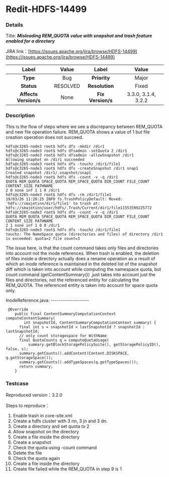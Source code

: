 # Redit-HDFS-14499

### Details

Title: ***Misleading REM_QUOTA value with snapshot and trash feature enabled for a directory***

JIRA link：[https://issues.apache.org/jira/browse/HDFS-14499](https://issues.apache.org/jira/browse/HDFS-14499)

|         Label         |  Value   |       Label       |        Value        |
|:---------------------:|:--------:|:-----------------:|:-------------------:|
|       **Type**        |   Bug    |   **Priority**    |        Major        |
|      **Status**       | RESOLVED |  **Resolution**   |        Fixed        |
| **Affects Version/s** |   None   | **Fix Version/s** | 3.3.0, 3.1.4, 3.2.2 |

### Description

This is the flow of steps where we see a discrepancy between REM_QUOTA and new file operation failure. REM_QUOTA shows a value of 1 but file creation operation does not succeed.

```
hdfs@c3265-node3 root$ hdfs dfs -mkdir /dir1
hdfs@c3265-node3 root$ hdfs dfsadmin -setQuota 2 /dir1
hdfs@c3265-node3 root$ hdfs dfsadmin -allowSnapshot /dir1
Allowing snaphot on /dir1 succeeded
hdfs@c3265-node3 root$ hdfs dfs -touchz /dir1/file1
hdfs@c3265-node3 root$ hdfs dfs -createSnapshot /dir1 snap1
Created snapshot /dir1/.snapshot/snap1
hdfs@c3265-node3 root$ hdfs dfs -count -v -q /dir1
QUOTA REM_QUOTA SPACE_QUOTA REM_SPACE_QUOTA DIR_COUNT FILE_COUNT CONTENT_SIZE PATHNAME
2 0 none inf 1 1 0 /dir1
hdfs@c3265-node3 root$ hdfs dfs -rm /dir1/file1
19/03/26 11:20:25 INFO fs.TrashPolicyDefault: Moved: 'hdfs://smajetinn/dir1/file1' to trash at: hdfs://smajetinn/user/hdfs/.Trash/Current/dir1/file11553599225772
hdfs@c3265-node3 root$ hdfs dfs -count -v -q /dir1
QUOTA REM_QUOTA SPACE_QUOTA REM_SPACE_QUOTA DIR_COUNT FILE_COUNT CONTENT_SIZE PATHNAME
2 1 none inf 1 0 0 /dir1
hdfs@c3265-node3 root$ hdfs dfs -touchz /dir1/file1
touchz: The NameSpace quota (directories and files) of directory /dir1 is exceeded: quota=2 file count=3
```

The issue here, is that the count command takes only files and directories into account not the inode references. When trash is enabled, the deletion of files inside a directory actually does a rename operation as a result of which an inode reference is maintained in the deleted list of the snapshot diff which is taken into account while computing the namespace quota, but count command (getContentSummary()) ,just takes into account just the files and directories, not the referenced entity for calculating the REM_QUOTA. The referenced entity is taken into account for space quota only.

InodeReference.java:
\-------------------

```
 @Override
    public final ContentSummaryComputationContext computeContentSummary(
        int snapshotId, ContentSummaryComputationContext summary) {
      final int s = snapshotId < lastSnapshotId ? snapshotId : lastSnapshotId;
      // only count storagespace for WithName
      final QuotaCounts q = computeQuotaUsage(
          summary.getBlockStoragePolicySuite(), getStoragePolicyID(), false, s);
      summary.getCounts().addContent(Content.DISKSPACE, q.getStorageSpace());
      summary.getCounts().addTypeSpaces(q.getTypeSpaces());
      return summary;
    }
```

### Testcase

Reproduced version：3.2.0

Steps to reproduce：

1. Enable trash in core-site.xml
2. Create a hdfs cluster with 3 nn, 3 jn and 3 dn.
3. Create a directory and set quota to 2
4. Allow snapshot on the directory
5. Create a file inside the directory
6. Create a snapshot
7. Check the quota using -count command
8. Delete the file
9. Check the quota again
10. Create a file inside the directory
11. Create file failed while the REM_QUOTA in step 9 is 1